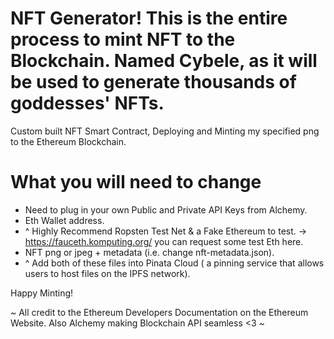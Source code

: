 # NFT Generator! This is the entire process to mint NFT to the Blockchain. Named Cybele, as it will be used to generate thousands of goddesses' NFTs.

Custom built NFT Smart Contract, Deploying and Minting my specified png to the Ethereum Blockchain.

# What you will need to change
- Need to plug in your own Public and Private API Keys from Alchemy.
-  Eth Wallet address.
-  ^ Highly Recommend Ropsten Test Net & a Fake Ethereum to test. -> https://fauceth.komputing.org/ you can request some test Eth here.
-  NFT png or jpeg + metadata (i.e. change nft-metadata.json).
-  ^ Add both of these files into Pinata Cloud ( a pinning service that allows users to host files on the IPFS network).

Happy Minting!

~ All credit to the Ethereum Developers Documentation on the Ethereum Website. Also Alchemy making Blockchain API seamless <3 ~
